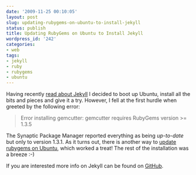 ```yaml
---
date: '2009-11-25 00:10:05'
layout: post
slug: updating-rubygems-on-ubuntu-to-install-jekyll
status: publish
title: Updating RubyGems on Ubuntu to Install Jekyll
wordpress_id: '242'
categories:
- web
tags:
- jekyll
- ruby
- rubygems
- ubuntu
---
```


Having recently [read about Jekyll](http://articles.sitepoint.com/article/jekyll-sites-made-simple) I decided to boot up Ubuntu, install all the bits and pieces and give it a try. However, I fell at the first hurdle when greeted by the following error:

> Error installing gemcutter:
> gemcutter requires RubyGems version >= 1.3.5

The Synaptic Package Manager reported everything as being _up-to-date_ but only to version 1.3.1. As it turns out, there is another way to [update rubygems on Ubuntu](http://rudygems.com/post/164224985/update-rubygems-on-ubuntu), which worked a treat! The rest of the installation was a breeze :-)

If you are interested more info on Jekyll can be found on [GitHub](http://github.com/mojombo/jekyll).

